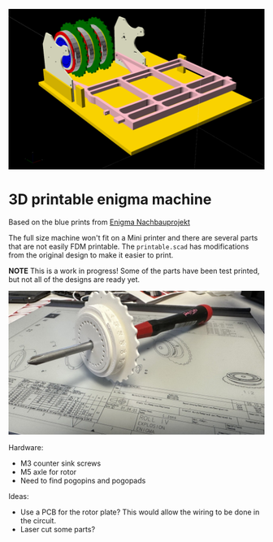 ![baseplate and rotors rendered in openscad](images/baseplate-and-rotors.png)

# 3D printable enigma machine

Based on the blue prints from [Enigma Nachbauprojekt](http://www.enigma.hs-weingarten.de/drawings.php)

The full size machine won't fit on a Mini printer and there are several parts
that are not easily FDM printable.  The `printable.scad` has modifications from
the original design to make it easier to print.

**NOTE** This is a work in progress! Some of the parts have been test printed,
but not all of the designs are ready yet.

![initial rotor test](images/rotor-test.jpeg)

Hardware:

* M3 counter sink screws
* M5 axle for rotor
* Need to find pogopins and pogopads

Ideas:

* Use a PCB for the rotor plate? This would allow the wiring to be done in the circuit.
* Laser cut some parts?

